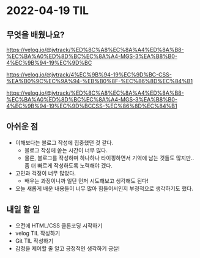 # 2022-04-19 TIL

## 무엇을 배웠나요?
https://velog.io/@jytrack/%ED%8C%A8%EC%8A%A4%ED%8A%B8-%EC%BA%A0%ED%8D%BC%EC%8A%A4-MGS-3%EA%B8%B0-4%EC%9B%94-19%EC%9D%BC

https://velog.io/@jytrack/4%EC%9B%94-19%EC%9D%BC-CSS-%EA%B0%9C%EC%9A%94-%EB%B0%8F-%EC%86%8D%EC%84%B1

https://velog.io/@jytrack/%ED%8C%A8%EC%8A%A4%ED%8A%B8-%EC%BA%A0%ED%8D%BC%EC%8A%A4-MGS-3%EA%B8%B0-4%EC%9B%94-19%EC%9D%BCCSS-%EC%86%8D%EC%84%B1

## 아쉬운 점
- 이해보다는 블로그 작성에 집중했던 것 같다.
  - 블로그 작성에 쏟는 시간이 너무 많다.
  - 물론, 블로그를 작성하며 하나하나 타이핑하면서 기억에 남는 것들도 많지만.. 좀 더 빠르게 작성하도록 노력해야 겠다.
- 고민과 걱정이 너무 많았다.
  - 배우는 과정이니까 일단 먼저 시도해보고 생각해도 된다!
- 오늘 새롭게 배운 내용들이 너무 많아 힘들어서인지 부정적으로 생각하기도 했다.

## 내일 할 일
- 오전에 HTML/CSS 클론코딩 시작하기
- velog TIL 작성하기
- Git TIL 작성하기
- 감정을 제어할 줄 알고 긍정적인 생각하기 긍살!

